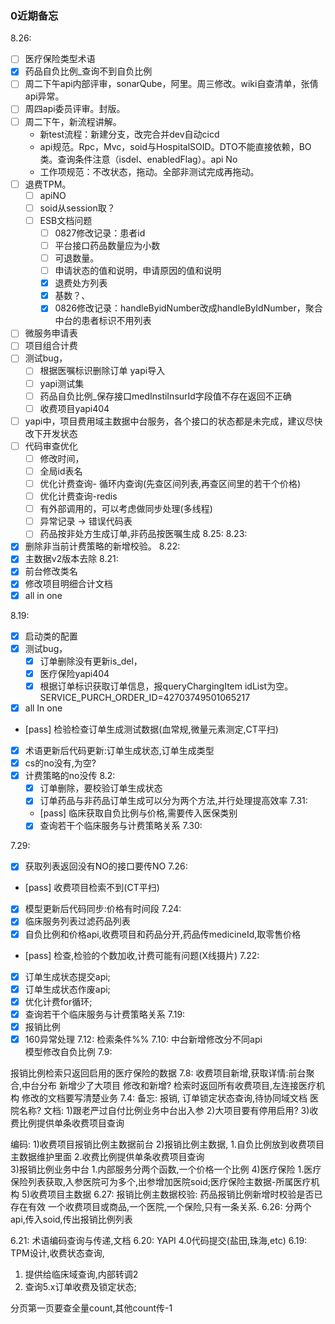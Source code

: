 ### 0近期备忘
8.26:
- [ ] 医疗保险类型术语
- [x] 药品自负比例_查询不到自负比例
- [ ] 周二下午api内部评审，sonarQube，阿里。周三修改。wiki自查清单，张倩api异常。
- [ ] 周四api委员评审。封版。
- [ ] 周二下午，新流程讲解。
    - 新test流程：新建分支，改完合并dev自动cicd
    - api规范。Rpc，Mvc，soid与HospitalSOID。DTO不能直接依赖，BO类。查询条件注意（isdel、enabledFlag）。api No
    - 工作项规范：不改状态，拖动。全部非测试完成再拖动。
- [ ] 退费TPM。
  - [ ] apiNO
  - [ ] soid从session取？
  - [ ] ESB文档问题
    - [ ] 0827修改记录：患者id 
    - [ ] 平台接口药品数量应为小数
    - [ ] 可退数量。
    - [ ] 申请状态的值和说明，申请原因的值和说明
    - [x] 退费处方列表
    - [x] 基数？、
    - [x] 0826修改记录：handleByidNumber改成handleByIdNumber，聚合中台的患者标识不用列表
- [ ] 微服务申请表
- [ ] 项目组合计费 
- [ ] 测试bug，
  - [ ] 根据医嘱标识删除订单 yapi导入
  - [ ] yapi测试集
  - [ ] 药品自负比例_保存接口medInstiInsurId字段值不存在返回不正确
  - [ ] 收费项目yapi404
- [ ] yapi中，项目费用域主数据中台服务，各个接口的状态都是未完成，建议尽快改下开发状态
- [ ] 代码审查优化
  - [ ] 修改时间，
  - [ ] 全局id表名
  - [ ] 优化计费查询- 循环内查询(先查区间列表,再查区间里的若干个价格)
  - [ ] 优化计费查询-redis
  - [ ] 有外部调用的，可以考虑做同步处理(多线程)
  - [ ] 异常记录 -> 错误代码表
  - [ ] 药品按非处方生成订单,非药品按医嘱生成
8.25:
8.23:
- [x] 删除非当前计费策略的新增校验。
8.22:
- [x] 主数据v2版本去除
8.21:
- [x] 前台修改类名
- [x] 修改项目明细合计文档 
- [x] all in one 

8.19:
- [x] 启动类的配置 
- [x] 测试bug，
  - [x] 订单删除没有更新is_del，
  - [x] 医疗保险yapi404
  - [x] 根据订单标识获取订单信息，报queryChargingItem idList为空。SERVICE_PURCH_ORDER_ID=42703749501065217
- [x] all In one 
- [pass] 检验检查订单生成测试数据(血常规,微量元素测定,CT平扫)
- [x] 术语更新后代码更新:订单生成状态,订单生成类型
- [x] cs的no没有,为空?
- [x] 计费策略的no没传
8.2:
  - [x]  订单删除，要校验订单生成状态
  - [x]  订单药品与非药品订单生成可以分为两个方法,并行处理提高效率
7.31:
  - [pass] 临床获取自负比例与价格,需要传入医保类别
  - [x] 查询若干个临床服务与计费策略关系
7.30:

7.29:
  - [x] 获取列表返回没有NO的接口要传NO
7.26:
  - [pass] 收费项目检索不到(CT平扫)
  - [x] 模型更新后代码同步:价格有时间段
7.24:
  - [x] 临床服务列表过滤药品列表
  - [x] 自负比例和价格api,收费项目和药品分开,药品传medicineId,取零售价格
  - [pass] 检查,检验的个数加收,计费可能有问题(X线摄片)
7.22:
  - [x] 订单生成状态提交api;
  - [x] 订单生成状态作废api;
  - [x] 优化计费for循环;
  - [x] 查询若干个临床服务与计费策略关系
7.19:
  - [x] 报销比例
  - [x] 160异常处理
7.12:
  检索条件%%
7.10:
  中台新增修改分不同api\
  模型修改自负比例
7.9:
  
  报销比例检索只返回启用的医疗保险的数据
7.8:
  收费项目新增,获取详情:前台聚合,中台分布
  新增少了大项目
  修改和新增?
  检索时返回所有收费项目,左连接医疗机构
  修改的文档要写清楚业务
7.4:
  备忘:
    报销,
    订单锁定状态查询,待协同域文档
    医院名称?
  文档:
    1)跟老严过自付比例业务中台出入参
    2)大项目要有停用启用?
    3)收费比例提供单条收费项目查询  
  
  编码:
    1)收费项目报销比例主数据前台
    2)报销比例主数据,
      1.自负比例放到收费项目主数据维护里面
      2.收费比例提供单条收费项目查询  
    3)报销比例业务中台
      1.内部服务分两个函数,一个价格一个比例
    4)医疗保险
      1.医疗保险列表获取,入参医院可为多个,出参增加医院soid;医疗保险主数据-所属医疗机构
    5)收费项目主数据
6.27:
报销比例主数据校验:
  药品报销比例新增时校验是否已存在有效
  一个收费项目或商品,一个医院,一个保险,只有一条关系.
6.26:
  分两个api,传入soid,传出报销比例列表

6.21:
术语编码查询与传递,文档
6.20:
YAPI
4.0代码提交(盐田,珠海,etc)
6.19:
TPM设计,收费状态查询,
1.	提供给临床域查询,内部转调2
2.	查询5.x订单收费及锁定状态;

分页第一页要查全量count,其他count传-1 

